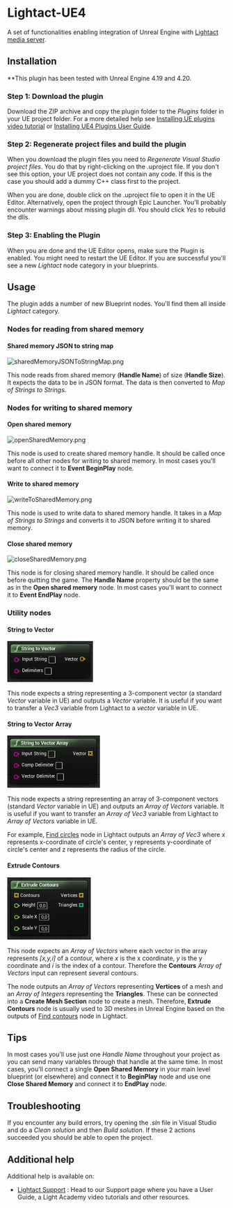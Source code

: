 # Lightact-UE4
A set of functionalities enabling integration of Unreal Engine with [Lightact media server](https://lightact-systems.com).

## Installation
**This plugin has been tested with Unreal Engine 4.19 and 4.20.

### Step 1: Download the plugin
Download the ZIP archive and copy the plugin folder to the *Plugins* folder in your UE project folder. For a more detailed help see [Installing UE plugins video tutorial](https://www.youtube.com/watch?v=85M2BB-Ct9g&list=PLcNPGta1d2XDcSsz8zcW0f2lPSawnW3mR&t=195s&index=2) or [Installing UE4 Plugins User Guide](https://support.lightact-systems.com/installing-ue4-plugins/).

### Step 2: Regenerate project files and build the plugin
When you download the plugin files you need to *Regenerate Visual Studio project files*. You do that by right-clicking on the .uproject file. If you don't see this option, your UE project does not contain any code.
If this is the case you should add a dummy C++ class first to the project.

When you are done, double click on the .uproject file to open it in the UE Editor. Alternatively, open the project through Epic Launcher. You'll probably encounter warnings about missing plugin dll. You should click *Yes* to rebuild the dlls.


### Step 3: Enabling the Plugin
When you are done and the UE Editor opens, make sure the Plugin is enabled. You might need to restart the UE Editor. If you are successful you'll see a new *Lightact* node category in your blueprints.

## Usage
The plugin adds a number of new Blueprint nodes. You'll find them all inside *Lightact* category.

### Nodes for reading from shared memory
#### Shared memory JSON to string map
![sharedMemoryJSONToStringMap.png](Resources/sharedMemoryJSONToStringMap.png)

This node reads from shared memory (**Handle Name**) of size (**Handle Size**). It expects the data to be in JSON format. The data is then converted to *Map of Strings to Strings*.

### Nodes for writing to shared memory
#### Open shared memory
![openSharedMemory.png](Resources/openSharedMemory.png)

This node is used to create shared memory handle. It should be called once before all other nodes for writing to shared memory. In most cases you'll want to connect it to **Event BeginPlay** node.
#### Write to shared memory
![writeToSharedMemory.png](Resources/writeToSharedMemory.png)

This node is used to write data to shared memory handle. It takes in a *Map of Strings to Strings* and converts it to JSON before writing it to shared memory.
#### Close shared memory
![closeSharedMemory.png](Resources/closeSharedMemory.png)

This node is for closing shared memory handle. It should be called once before quitting the game. The **Handle Name** property should be the same as in the **Open shared memory** node. In most cases you'll want to connect it to **Event EndPlay** node.

### Utility nodes
#### String to Vector
![stringToVector.png](Resources/stringToVector.png)

This node expects a string representing a 3-component vector (a standard *Vector* variable in UE) and outputs a *Vector* variable. It is useful if you want to transfer a *Vec3* variable from Lightact to a *vector* variable in UE.
#### String to Vector Array
![stringToVectorArray.png](Resources/stringToVectorArray.png)

This node expects a string representing an array of 3-component vectors (standard *Vector* variable in UE) and outputs an *Array of Vectors* variable. It is useful if you want to transfer an *Array of Vec3* variable from Lightact to *Array of Vectors* variable in UE. 

For example, [Find circles](https://support.lightact-systems.com/find-circles-and-contours/) node in Lightact outputs an *Array of Vec3* where x represents x-coordinate of circle's center, y represents y-coordinate of circle's center and z represents the radius of the circle.
#### Extrude Contours
![extrudeContours.png](Resources/extrudeContours.png)

This node expects an *Array of Vectors* where each vector in the array represents _[x,y,i]_ of a contour, where _x_ is the x coordinate, _y_ is the y coordinate and _i_ is the index of a contour. Therefore the **Contours** *Array of Vectors* input can represent several contours. 

The node outputs an *Array of Vectors* representing **Vertices** of a mesh and an *Array of Integers* representing the **Triangles**. These can be connected into a **Create Mesh Section** node to create a mesh. Therefore, **Extrude Contours** node is usually used to 3D meshes in Unreal Engine based on the outputs of [Find contours](https://support.lightact-systems.com/find-circles-and-contours/) node in Lightact.

## Tips
In most cases you'll use just one *Handle Name* throughout your project as you can send many variables through that handle at the same time. In most cases, you'll connect a single **Open Shared Memory** in your main level blueprint (or elsewhere) and connect it to **BeginPlay** node and use one **Close Shared Memory** and connect it to **EndPlay** node.

## Troubleshooting
If you encounter any build errors, try opening the *.sln* file in Visual Studio and do a *Clean solution* and then *Build solution*. If these 2 actions succeeded you should be able to open the project.

## Additional help
Additional help is available on:
- [Lightact Support](https://support.lightact-systems.com/) : Head to our Support page where you have a User Guide, a Light Academy video tutorials and other resources.   